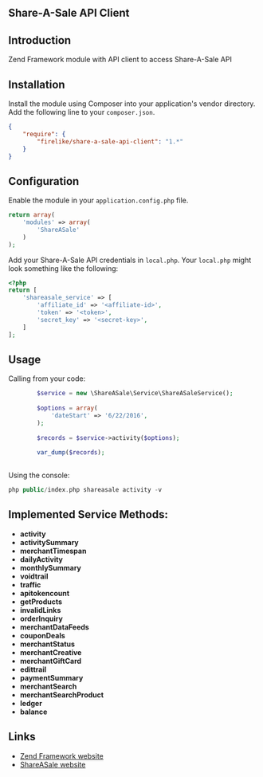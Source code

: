 ## Share-A-Sale API Client

## Introduction

Zend Framework module with API client to access Share-A-Sale API

## Installation
Install the module using Composer into your application's vendor directory. Add the following line to your
`composer.json`.

```json
{
    "require": {
        "firelike/share-a-sale-api-client": "1.*"
    }
}
```
## Configuration

Enable the module in your `application.config.php` file.

```php
return array(
    'modules' => array(
        'ShareASale'
    )
);
```

Add your Share-A-Sale API credentials in `local.php`. Your `local.php` might look something like the following:

```php
<?php
return [
    'shareasale_service' => [
        'affiliate_id' => '<affiliate-id>',
        'token' => '<token>',
        'secret_key' => '<secret-key>',
    ]
];
```

## Usage

Calling from your code:

```php
        $service = new \ShareASale\Service\ShareASaleService();
        
        $options = array(
            'dateStart' => '6/22/2016',
        );
        
        $records = $service->activity($options);
        
        var_dump($records);
        
```

Using the console:

```php
php public/index.php shareasale activity -v
```
## Implemented Service Methods:

* **activity**
* **activitySummary**
* **merchantTimespan**
* **dailyActivity**
* **monthlySummary**
* **voidtrail**
* **traffic**
* **apitokencount**
* **getProducts**
* **invalidLinks**
* **orderInquiry**
* **merchantDataFeeds**
* **couponDeals**
* **merchantStatus**
* **merchantCreative**
* **merchantGiftCard**
* **edittrail**
* **paymentSummary**
* **merchantSearch**
* **merchantSearchProduct**
* **ledger**
* **balance**



## Links

* [Zend Framework website](http://framework.zend.com)
* [ShareASale website](https://www.shareasale.com)
